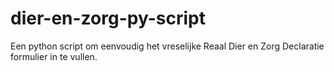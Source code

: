 # dier-en-zorg-py-script
Een python script om eenvoudig het vreselijke Reaal Dier en Zorg Declaratie formulier in te vullen.
